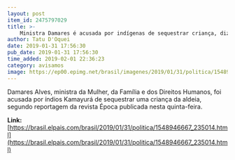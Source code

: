 ```yaml
---
layout: post
item_id: 2475797029
title: >-
    Ministra Damares é acusada por indígenas de sequestrar criança, diz revista
author: Tatu D'Oquei
date: 2019-01-31 17:56:30
pub_date: 2019-01-31 17:56:30
time_added: 2019-02-01 22:36:23
category: avisamos
image: https://ep00.epimg.net/brasil/imagenes/2019/01/31/politica/1548946667_235014_1548948619_rrss_normal.jpg
---
```


Damares Alves, ministra da Mulher, da Família e dos Direitos Humanos, foi acusada por índios Kamayurá de sequestrar uma criança da aldeia, segundo reportagem da revista Época publicada nesta quinta-feira.

**Link:** [https://brasil.elpais.com/brasil/2019/01/31/politica/1548946667_235014.html](https://brasil.elpais.com/brasil/2019/01/31/politica/1548946667_235014.html)

